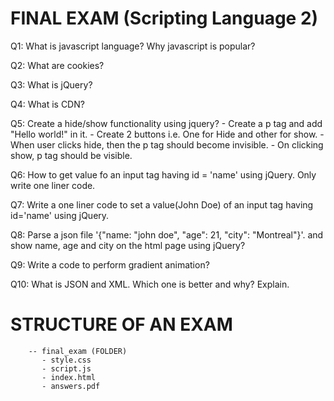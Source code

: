 # FINAL EXAM (Scripting Language 2)

Q1: What is javascript language? Why javascript is popular?

Q2: What are cookies?

Q3: What is jQuery?

Q4: What is CDN?

Q5: Create a hide/show functionality using jquery?
    - Create a p tag and add "Hello world!" in it.
    - Create 2 buttons i.e. One for Hide and other for show.
    - When user clicks hide, then the p tag should become invisible.
    - On clicking show, p tag should be visible.

Q6: How to get value fo an input tag having id = 'name' using jQuery. Only write one liner code.

Q7: Write a one liner code to set a value(John Doe) of an input tag having id='name' using jQuery. 

Q8: Parse a json file '{"name: "john doe", "age": 21, "city": "Montreal"}'. and show name, age and city on the html page using jQuery?

Q9: Write a code to perform gradient animation?

Q10: What is JSON and XML. Which one is better and why? Explain.


# STRUCTURE OF AN EXAM
```
    -- final_exam (FOLDER)
       - style.css
       - script.js
       - index.html
       - answers.pdf  
```

